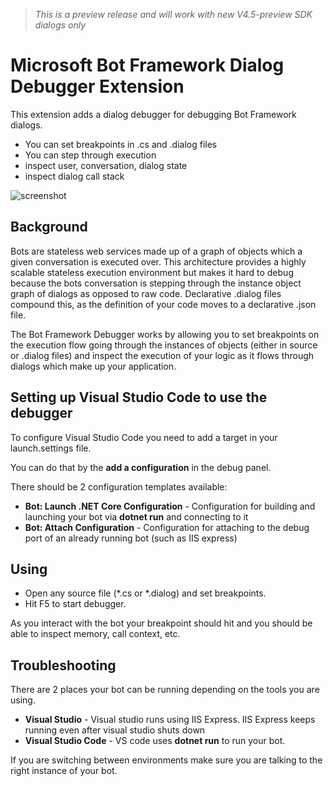 ﻿> *This is a preview release and will work with new V4.5-preview SDK dialogs only*

# Microsoft Bot Framework Dialog Debugger Extension
This extension adds a dialog debugger for debugging Bot Framework dialogs.
* You can set breakpoints in .cs and .dialog files
* You can step through execution
* inspect user, conversation, dialog state
* inspect dialog call stack

![screenshot](https://raw.githubusercontent.com/Microsoft/botbuilder-tools/master/packages/DialogDebugger/VisualStudioCode/screenshot.gif)

## Background
Bots are stateless web services made up of a graph of objects which a given conversation is executed over.
This architecture provides a highly scalable stateless execution environment but makes it hard to debug 
because the bots conversation is stepping through the instance object graph of dialogs as opposed to raw code.
Declarative .dialog files compound this, as the definition of your code moves to a declarative .json file.

The Bot Framework Debugger works by allowing you to set breakpoints on the execution flow going through the
instances of objects (either in source or .dialog files) and inspect the execution of your logic as it flows
through dialogs which make up your application.

## Setting up Visual Studio Code to use the debugger

To configure Visual Studio Code you need to add a target in your launch.settings file.

You can do that by the **add a configuration** in the debug panel.  

There should be 2 configuration templates available:

* **Bot: Launch .NET Core Configuration** - Configuration for building and launching your bot via **dotnet run** and connecting to it
* **Bot: Attach Configuration** - Configuration for attaching to the debug port of an already running bot (such as IIS express)

## Using

* Open any source file (*.cs or *.dialog) and set breakpoints.
* Hit F5 to start debugger.

As you interact with the bot your breakpoint should hit and you should be able to inspect memory, call context, etc.

## Troubleshooting
There are 2 places your bot can be running depending on the tools you are using.

* **Visual Studio** - Visual studio runs using IIS Express.  IIS Express keeps running even after visual studio shuts down
* **Visual Studio Code** - VS code uses **dotnet run** to run your bot.

If you are switching between environments make sure you are talking to the right instance of your bot.

